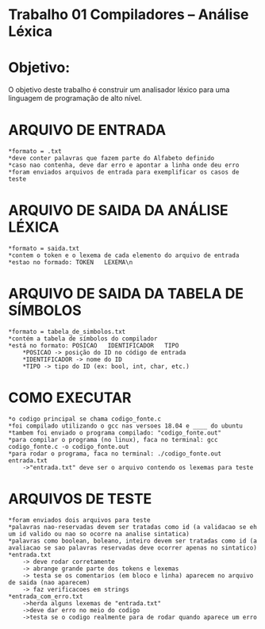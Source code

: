 # Trabalho 01 Compiladores – Análise Léxica

# Objetivo:

O objetivo deste trabalho é construir um analisador léxico para uma linguagem de programação de alto nível. 

# ARQUIVO DE ENTRADA
    *formato = .txt
    *deve conter palavras que fazem parte do Alfabeto definido
    *caso nao contenha, deve dar erro e apontar a linha onde deu erro
    *foram enviados arquivos de entrada para exemplificar os casos de teste 

# ARQUIVO DE SAIDA DA ANÁLISE LÉXICA
    *formato = saida.txt
    *contem o token e o lexema de cada elemento do arquivo de entrada
    *estao no formado: TOKEN   LEXEMA\n

# ARQUIVO DE SAIDA DA TABELA DE SÍMBOLOS
    *formato = tabela_de_simbolos.txt
    *contém a tabela de símbolos do compilador
    *está no formato: POSICAO   IDENTIFICADOR   TIPO
        *POSICAO -> posição do ID no código de entrada
        *IDENTIFICADOR -> nome do ID
        *TIPO -> tipo do ID (ex: bool, int, char, etc.)

# COMO EXECUTAR
    *o codigo principal se chama codigo_fonte.c
    *foi compilado utilizando o gcc nas versoes 18.04 e ____ do ubuntu
    *tambem foi enviado o programa compilado: "codigo_fonte.out"
    *para compilar o programa (no linux), faca no terminal: gcc codigo_fonte.c -o codigo_fonte.out
    *para rodar o programa, faca no terminal: ./codigo_fonte.out entrada.txt
        ->"entrada.txt" deve ser o arquivo contendo os lexemas para teste

# ARQUIVOS DE TESTE
    *foram enviados dois arquivos para teste
    *palavras nao-reservadas devem ser tratadas como id (a validacao se eh um id valido ou nao so ocorre na analise sintatica)
    *palavras como boolean, boleano, inteiro devem ser tratadas como id (a avaliacao se sao palavras reservadas deve ocorrer apenas no sintatico)    
    *entrada.txt
        -> deve rodar corretamente
        -> abrange grande parte dos tokens e lexemas
        -> testa se os comentarios (em bloco e linha) aparecem no arquivo de saida (nao aparecem)
        -> faz verificacoes em strings
    *entrada_com_erro.txt
        ->herda alguns lexemas de "entrada.txt"
        ->deve dar erro no meio do codigo
        ->testa se o codigo realmente para de rodar quando aparece um erro
